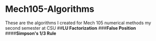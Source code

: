 # Mech105-Algorithms
These are the algorithms I created for Mech 105 numerical methods my second semester at CSU
##**LU Factorization**
###**False Position** 
####**Simpson's 1/3 Rule**

